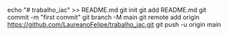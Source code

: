 echo "# trabalho_iac" >> README.md git init git add README.md git commit -m "first commit" git branch -M main git remote add origin https://github.com/LaureanoFelipe/trabalho_iac.git git push -u origin main
